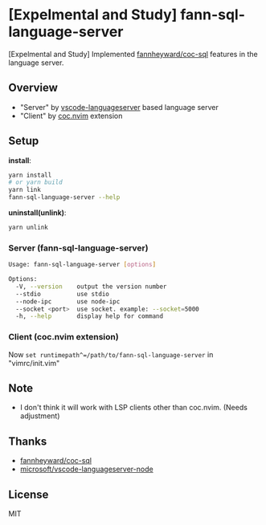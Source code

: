 # [Expelmental and Study] fann-sql-language-server

[Expelmental and Study] Implemented [fannheyward/coc-sql](https://github.com/fannheyward/coc-sql) features in the language server.

## Overview

- "Server" by [vscode-languageserver](https://github.com/microsoft/vscode-languageserver-node) based language server
- "Client" by [coc.nvim](https://github.com/neoclide/coc.nvim) extension

## Setup

**install**:

```sh
yarn install
# or yarn build
yarn link
fann-sql-language-server --help
```

**uninstall(unlink)**:

```sh
yarn unlink
```

### Server (fann-sql-language-server)

```sh
Usage: fann-sql-language-server [options]

Options:
  -V, --version    output the version number
  --stdio          use stdio
  --node-ipc       use node-ipc
  --socket <port>  use socket. example: --socket=5000
  -h, --help       display help for command
```

### Client (coc.nvim extension)

Now `set runtimepath^=/path/to/fann-sql-language-server` in "vimrc/init.vim"

## Note

- I don't think it will work with LSP clients other than coc.nvim. (Needs adjustment)

## Thanks

- [fannheyward/coc-sql](https://github.com/fannheyward/coc-sql)
- [microsoft/vscode-languageserver-node](https://github.com/microsoft/vscode-languageserver-node)

## License

MIT
